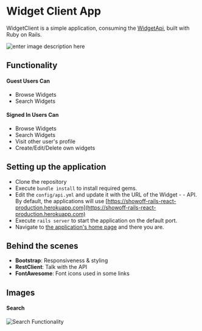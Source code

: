 # Widget Client App

WidgetClient is a simple application, consuming the [WidgetApi](https://showoff-rails-react-production.herokuapp.com), built with Ruby on Rails.

![enter image description here](https://onlinepaytax.s3.ap-south-1.amazonaws.com/login_logout.gif)

## Functionality

#### Guest Users Can
- Browse Widgets
- Search Widgets 
#### Signed In Users Can
- Browse Widgets
- Search Widgets
- Visit other user's profile
- Create/Edit/Delete own widgets

## Setting up the application
- Clone the repository
- Execute `bundle install` to install required gems.
- Edit the `config/api.yml` and update it with the URL of the Widget - - API. By default, the applications will use [https://showoff-rails-react-production.herokuapp.com](https://showoff-rails-react-production.herokuapp.com)
- Execute `rails server` to start the application on the default port.
- Navigate to [the application's home page](http://localhost:3000) and there you are.

## Behind the scenes
- **Bootstrap**: Responsiveness & styling
- **RestClient**: Talk with the API
- **FontAwesome**: Font icons used in some links

## Images
#### Search
![Search Functionality](https://onlinepaytax.s3.ap-south-1.amazonaws.com/search.gif)
